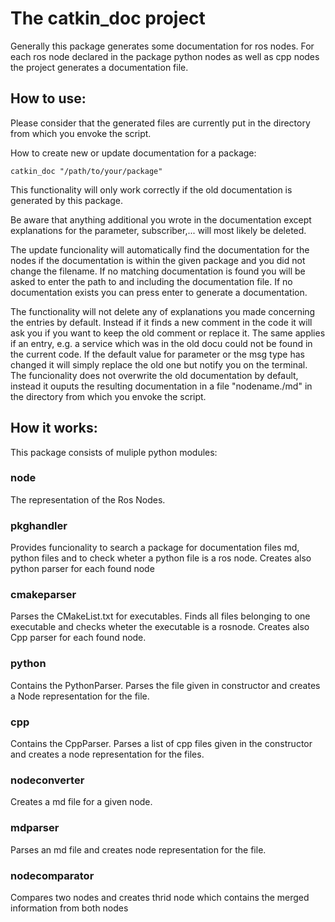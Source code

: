 # The catkin\_doc project

Generally this package generates some documentation for ros nodes. For
each ros node declared in the package python nodes as well as cpp nodes
the project generates a documentation file.
## How to use:

Please consider that the generated files are currently put in the
directory from which you envoke the script.

How to create new or update documentation for a package:
```
catkin_doc "/path/to/your/package"
```

This functionality will only work correctly if the old documentation is
generated by this package.

Be aware that anything additional you wrote in the documentation except
explanations for the parameter, subscriber,... will most likely be
deleted.

The update funcionality will automatically find the documentation for
the nodes if the documentation is within the given package and you did
not change the filename. If no matching documentation is found you will
be asked to enter the path to and including the documentation file. If
no documentation exists you can press enter to generate a documentation.

The functionality will not delete any of explanations you made
concerning the entries by default. Instead if it finds a new comment in
the code it will ask you if you want to keep the old comment or replace
it. The same applies if an entry, e.g. a service which was in the old
docu could not be found in the current code. If the default value for
parameter or the msg type has changed it will simply replace the old one
but notify you on the terminal. The funcionality does not overwrite the
old documentation by default, instead it ouputs the resulting
documentation in a file "nodename./md" in the directory from which
you envoke the script.

## How it works:


This package consists of muliple python modules:

### node

The representation of the Ros Nodes.

### pkghandler

Provides funcionality to search a package for documentation files md,
python files and to check wheter a python file is a ros node.
Creates also python parser for each found node

### cmakeparser

Parses the CMakeList.txt for executables. Finds all files belonging to
one executable and checks wheter the executable is a rosnode. Creates
also Cpp parser for each found node.

### python

Contains the PythonParser. Parses the file given in constructor and
creates a Node representation for the file.

### cpp

Contains the CppParser. Parses a list of cpp files given in the
constructor and creates a node representation for the files.

### nodeconverter

Creates a md file for a given node.

### mdparser

Parses an md file and creates node representation for the file.

### nodecomparator

Compares two nodes and creates thrid node which contains the merged
information from both nodes
